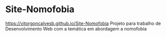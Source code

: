 # Site-Nomofobia
https://vitorgoncalvesb.github.io/Site-Nomofobia
Projeto para trabalho de Desenvolvimento Web com a temática em abordagem a nomofobia
